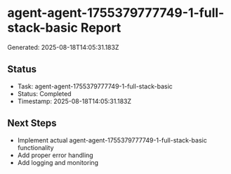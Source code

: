 # agent-agent-1755379777749-1-full-stack-basic Report

Generated: 2025-08-18T14:05:31.183Z

## Status
- Task: agent-agent-1755379777749-1-full-stack-basic
- Status: Completed
- Timestamp: 2025-08-18T14:05:31.183Z

## Next Steps
- Implement actual agent-agent-1755379777749-1-full-stack-basic functionality
- Add proper error handling
- Add logging and monitoring
